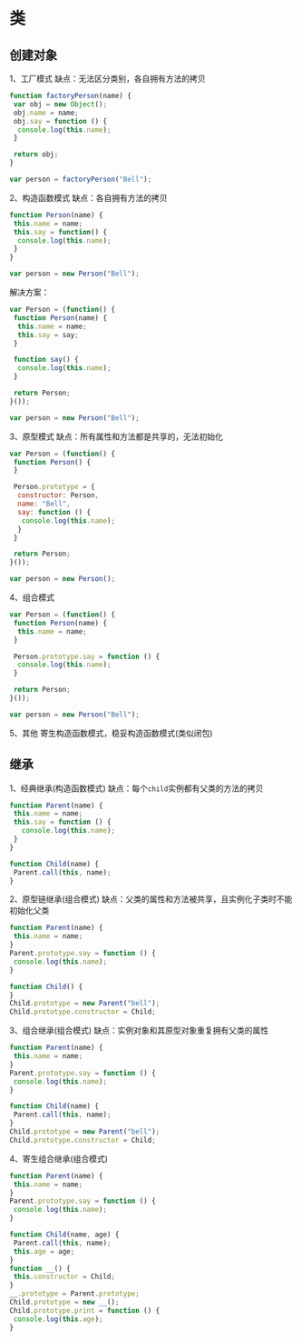 # 类

## 创建对象

1、工厂模式
缺点：无法区分类别，各自拥有方法的拷贝

```js
function factoryPerson(name) {
 var obj = new Object();
 obj.name = name;
 obj.say = function () {
  console.log(this.name);
 }

 return obj;
}

var person = factoryPerson("Bell");
```

2、构造函数模式
缺点：各自拥有方法的拷贝

```js
function Person(name) {
 this.name = name;
 this.say = function() {
  console.log(this.name);
 }
}

var person = new Person("Bell");
```

解决方案：

```js
var Person = (function() {
 function Person(name) {
  this.name = name;
  this.say = say;
 }

 function say() {
  console.log(this.name);
 }

 return Person;
}());

var person = new Person("Bell");
```

3、原型模式
缺点：所有属性和方法都是共享的，无法初始化

```js
var Person = (function() {
 function Person() {
 }

 Person.prototype = {
  constructor: Person,
  name: "Bell",
  say: function () {
   console.log(this.name);
  }
 }

 return Person;
}());

var person = new Person();
```

4、组合模式

```js
var Person = (function() {
 function Person(name) {
  this.name = name;
 }

 Person.prototype.say = function () {
  console.log(this.name);
 }

 return Person;
}());

var person = new Person("Bell");
```

5、其他
寄生构造函数模式，稳妥构造函数模式(类似闭包)

## 继承

1、经典继承(构造函数模式)
缺点：每个`child`实例都有父类的方法的拷贝

```js
function Parent(name) {
 this.name = name;
 this.say = function () {
   console.log(this.name);
 }
}

function Child(name) {
 Parent.call(this, name);
}
```

2、原型链继承(组合模式)
缺点：父类的属性和方法被共享，且实例化子类时不能初始化父类

```js
function Parent(name) {
 this.name = name;
}
Parent.prototype.say = function () {
 console.log(this.name);
}

function Child() {
}
Child.prototype = new Parent("bell");
Child.prototype.constructor = Child;
```

3、组合继承(组合模式)
缺点：实例对象和其原型对象重复拥有父类的属性

```js
function Parent(name) {
 this.name = name;
}
Parent.prototype.say = function () {
 console.log(this.name);
}

function Child(name) {
 Parent.call(this, name);
}
Child.prototype = new Parent("bell");
Child.prototype.constructor = Child;
```

4、寄生组合继承(组合模式)

```js
function Parent(name) {
 this.name = name;
}
Parent.prototype.say = function () {
 console.log(this.name);
}

function Child(name, age) {
 Parent.call(this, name);
 this.age = age;
}
function __() {
 this.constructor = Child;   
}
__.prototype = Parent.prototype;
Child.prototype = new __();
Child.prototype.print = function () {
 console.log(this.age);
}
```
